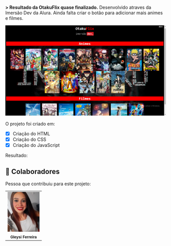 <b>> Resultado da OtakuFlix quase finalizado.</b>
Desenvolvido atraves da Imersão Dev da Alura. Ainda falta criar o botão para adicionar mais animes e filmes.

<img src="./assets/otakuflix.png" alt="otakuflix">

O projeto foi criado em:

- [x] Criação do HTML
- [x] Criação do CSS
- [x] Criação do JavaScript

Resultado: 


## 🤝 Colaboradores

Pessoa que contribuiu para este projeto:

<table>
  <tr>
    <td align="center">
        <img src="./assets/eu.jpg" width="100px;" alt="Foto da Gleysi"/><br>
        <sub>
          <b>Gleysi Ferreira</b>
        </sub>
      </a>
    </td>
   </tr>
</table>
